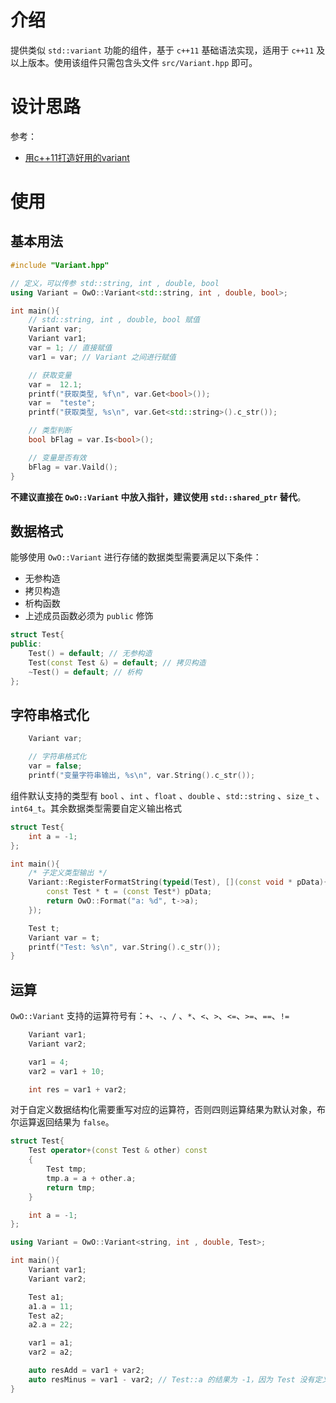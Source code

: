 # 介绍

提供类似 `std::variant` 功能的组件，基于 `c++11` 基础语法实现，适用于 `c++11` 及以上版本。使用该组件只需包含头文件 `src/Variant.hpp` 即可。

# 设计思路

参考：

- [用c++11打造好用的variant](https://www.cnblogs.com/qicosmos/p/3416432.html)


# 使用

## 基本用法

```cpp
#include "Variant.hpp"

// 定义，可以传参 std::string, int , double, bool
using Variant = OwO::Variant<std::string, int , double, bool>;

int main(){
    // std::string, int , double, bool 赋值
    Variant var;
    Variant var1;
    var = 1; // 直接赋值
    var1 = var; // Variant 之间进行赋值

    // 获取变量
    var =  12.1;
    printf("获取类型, %f\n", var.Get<bool>());
    var =  "teste";
    printf("获取类型, %s\n", var.Get<std::string>().c_str());

    // 类型判断
    bool bFlag = var.Is<bool>();

    // 变量是否有效
    bFlag = var.Vaild();
}
```

**不建议直接在 `OwO::Variant` 中放入指针，建议使用 `std::shared_ptr` 替代**。

## 数据格式

能够使用 `OwO::Variant` 进行存储的数据类型需要满足以下条件：
- 无参构造
- 拷贝构造
- 析构函数
- 上述成员函数必须为 `public` 修饰

```cpp
struct Test{
public:
    Test() = default; // 无参构造
    Test(const Test &) = default; // 拷贝构造
    ~Test() = default; // 析构
};
```

## 字符串格式化

```cpp
    Variant var;

    // 字符串格式化
    var = false;
    printf("变量字符串输出, %s\n", var.String().c_str());
```

组件默认支持的类型有 `bool` 、`int` 、`float` 、`double` 、`std::string` 、`size_t` 、`int64_t`。其余数据类型需要自定义输出格式


```cpp
struct Test{
    int a = -1;
};

int main(){
    /* 子定义类型输出 */
    Variant::RegisterFormatString(typeid(Test), [](const void * pData){
        const Test * t = (const Test*) pData;
        return OwO::Format("a: %d", t->a);
    });

    Test t;
    Variant var = t;
    printf("Test: %s\n", var.String().c_str());
}
```

## 运算

`OwO::Variant` 支持的运算符号有：`+`、`-`、`/` 、`*`、`<`、`>`、`<=`、`>=`、`==`、`!=` 

```cpp
    Variant var1;
    Variant var2;

    var1 = 4;
    var2 = var1 + 10;

    int res = var1 + var2;
```

对于自定义数据结构化需要重写对应的运算符，否则四则运算结果为默认对象，布尔运算返回结果为 `false`。

```cpp
struct Test{
    Test operator+(const Test & other) const
    {
        Test tmp;
        tmp.a = a + other.a;
        return tmp;
    }

    int a = -1;
};

using Variant = OwO::Variant<string, int , double, Test>;

int main(){
    Variant var1;
    Variant var2;

    Test a1;
    a1.a = 11;
    Test a2;
    a2.a = 22;

    var1 = a1;
    var2 = a2;

    auto resAdd = var1 + var2;
    auto resMinus = var1 - var2; // Test::a 的结果为 -1，因为 Test 没有定义 operator-
}
```